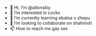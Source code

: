 - 👋 Hi, I’m @atlonskiy
- 👀 I’m interested in cocks
- 🌱 I’m currently learning ebatsa v zhepu
- 💞️ I’m looking to collaborate on shahmoti
- 📫 How to reach me gay sex

<!---
atlonskiy/atlonskiy is a ✨ special ✨ repository because its `README.md` (this file) appears on your GitHub profile.
You can click the Preview link to take a look at your changes.
--->
